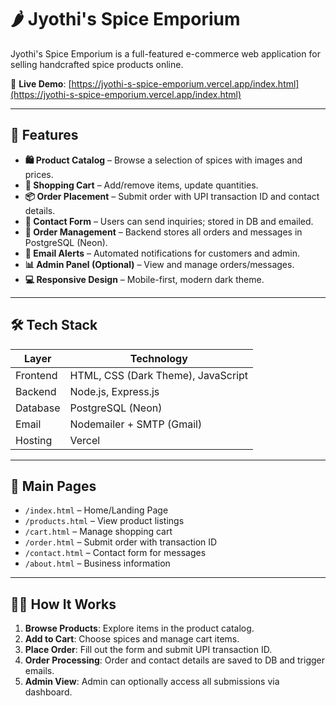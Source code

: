 # 🌶️ Jyothi's Spice Emporium

Jyothi's Spice Emporium is a full-featured e-commerce web application for selling handcrafted spice products online. 

🔗 **Live Demo**: [https://jyothi-s-spice-emporium.vercel.app/index.html](https://jyothi-s-spice-emporium.vercel.app/index.html)

---

## 🚀 Features

- **🛍️ Product Catalog** – Browse a selection of spices with images and prices.
- **🛒 Shopping Cart** – Add/remove items, update quantities.
- **📦 Order Placement** – Submit order with UPI transaction ID and contact details.
- **📨 Contact Form** – Users can send inquiries; stored in DB and emailed.
- **📂 Order Management** – Backend stores all orders and messages in PostgreSQL (Neon).
- **📧 Email Alerts** – Automated notifications for customers and admin.
- **📊 Admin Panel (Optional)** – View and manage orders/messages.
- **💻 Responsive Design** – Mobile-first, modern dark theme.

---

## 🛠️ Tech Stack

| Layer      | Technology              |
|------------|-------------------------|
| Frontend   | HTML, CSS (Dark Theme), JavaScript |
| Backend    | Node.js, Express.js     |
| Database   | PostgreSQL (Neon)       |
| Email      | Nodemailer + SMTP (Gmail) |
| Hosting    | Vercel  |

---

## 📄 Main Pages

- `/index.html` – Home/Landing Page
- `/products.html` – View product listings
- `/cart.html` – Manage shopping cart
- `/order.html` – Submit order with transaction ID
- `/contact.html` – Contact form for messages
- `/about.html` – Business information

---

## 🧑‍💼 How It Works

1. **Browse Products**: Explore items in the product catalog.
2. **Add to Cart**: Choose spices and manage cart items.
3. **Place Order**: Fill out the form and submit UPI transaction ID.
4. **Order Processing**: Order and contact details are saved to DB and trigger emails.
5. **Admin View**: Admin can optionally access all submissions via dashboard.


